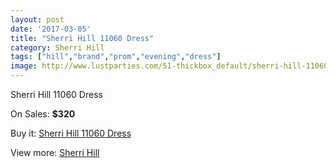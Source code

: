 ```yaml
---
layout: post
date: '2017-03-05'
title: "Sherri Hill 11060 Dress"
category: Sherri Hill
tags: ["hill","brand","prom","evening","dress"]
image: http://www.lustparties.com/51-thickbox_default/sherri-hill-11060-dress.jpg
---
```

Sherri Hill 11060 Dress

On Sales: **$320**
<a href="https://www.lustparties.com/en/sherri-hill/12-sherri-hill-11060-dress.html"><amp-img layout="responsive" width="600" height="600" src="//www.lustparties.com/51-thickbox_default/sherri-hill-11060-dress.jpg" alt="Sherri Hill 11060 Dress 0" /></a>
<a href="https://www.lustparties.com/en/sherri-hill/12-sherri-hill-11060-dress.html"><amp-img layout="responsive" width="600" height="600" src="//www.lustparties.com/54-thickbox_default/sherri-hill-11060-dress.jpg" alt="Sherri Hill 11060 Dress 1" /></a>
<a href="https://www.lustparties.com/en/sherri-hill/12-sherri-hill-11060-dress.html"><amp-img layout="responsive" width="600" height="600" src="//www.lustparties.com/53-thickbox_default/sherri-hill-11060-dress.jpg" alt="Sherri Hill 11060 Dress 2" /></a>
<a href="https://www.lustparties.com/en/sherri-hill/12-sherri-hill-11060-dress.html"><amp-img layout="responsive" width="600" height="600" src="//www.lustparties.com/52-thickbox_default/sherri-hill-11060-dress.jpg" alt="Sherri Hill 11060 Dress 3" /></a>

Buy it: [Sherri Hill 11060 Dress](https://www.lustparties.com/en/sherri-hill/12-sherri-hill-11060-dress.html "Sherri Hill 11060 Dress")

View more: [Sherri Hill](https://www.lustparties.com/en/2-sherri-hill "Sherri Hill")